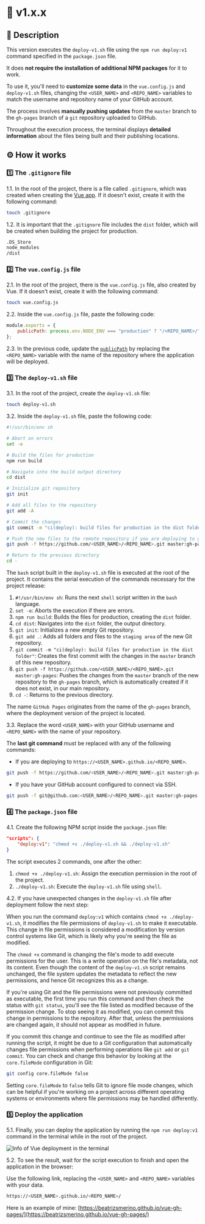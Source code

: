 # 🔖 v1.x.x

## 🎯 Description

This version executes the `deploy-v1.sh` file using the `npm run deploy:v1` command specified in the `package.json` file.

It does **not require the installation of additional NPM packages** for it to work.

To use it, you'll need to **customize some data** in the `vue.config.js` and `deploy-v1.sh` files, changing the `<USER_NAME>` and `<REPO_NAME>` variables to match the username and repository name of your GitHub account.

The process involves **manually pushing updates** from the `master` branch to the `gh-pages` branch of a `git` repository uploaded to GitHub.

Throughout the execution process, the terminal displays **detailed information** about the files being built and their publishing locations.

## ⚙️ How it works

### 1️⃣ The `.gitignore` file

1.1. In the root of the project, there is a file called `.gitignore`, which was created when creating the [Vue app](https://cli.vuejs.org/guide/creating-a-project.html). If it doesn't exist, create it with the following command:

```bash
touch .gitignore
```

1.2. It is important that the `.gitignore` file includes the `dist` folder, which will be created when building the project for production.

```bash
.DS_Store
node_modules
/dist
```

### 2️⃣ The `vue.config.js` file

2.1. In the root of the project, there is the `vue.config.js` file, also created by Vue. If it doesn't exist, create it with the following command:

```bash
touch vue.config.js
```

2.2. Inside the `vue.config.js` file, paste the following code:

```javascript
module.exports = {
	publicPath: process.env.NODE_ENV === "production" ? "/<REPO_NAME>/" : "/"
};
```

2.3. In the previous code, update the [`publicPath`](https://cli.vuejs.org/config/#publicpath) by replacing the `<REPO_NAME>` variable with the name of the repository where the application will be deployed.

### 3️⃣ The `deploy-v1.sh` file

3.1. In the root of the project, create the `deploy-v1.sh` file:

```bash
touch deploy-v1.sh
```

3.2. Inside the `deploy-v1.sh` file, paste the following code:

```bash
#!/usr/bin/env sh

# Abort on errors
set -e

# Build the files for production
npm run build

# Navigate into the build output directory
cd dist

# Inizialize git repository
git init

# Add all files to the repository
git add -A

# Commit the changes
git commit -m "ci(deploy): build files for production in the dist folder"

# Push the new files to the remote repository if you are deploying to github.io
git push -f https://github.com/<USER_NAME>/<REPO_NAME>.git master:gh-pages

# Return to the previous directory
cd -
```

The `bash` script built in the `deploy-v1.sh` file is executed at the root of the project. It contains the serial execution of the commands necessary for the project release:

1. `#!/usr/bin/env sh`: Runs the next `shell` script written in the `bash` language.
2. `set -e`: Aborts the execution if there are errors.
3. `npm run build`: Builds the files for production, creating the `dist` folder.
4. `cd dist`: Navigates into the `dist` folder, the output directory.
5. `git init`: Initializes a new empty Git repository.
6. `git add .`: Adds all folders and files to the `staging area` of the new Git repository.
7. `git commit -m "ci(deploy): build files for production in the dist folder"`: Creates the first commit with the changes in the `master` branch of this new repository.
8. `git push -f https://github.com/<USER_NAME>/<REPO_NAME>.git master:gh-pages`: Pushes the changes from the `master` branch of the new repository to the `gh-pages` branch, which is automatically created if it does not exist, in our main repository.
9. `cd -`: Returns to the previous directory.

The name `GitHub Pages` originates from the name of the `gh-pages` branch, where the deployment version of the project is located.

3.3. Replace the word `<USER_NAME>` with your GitHub username and `<REPO_NAME>` with the name of your repository.

The **last git command** must be replaced with any of the following commands:

- If you are deploying to `https://<USER_NAME>.github.io/<REPO_NAME>`.

```bash
git push -f https://github.com/<USER_NAME>/<REPO_NAME>.git master:gh-pages
```

- If you have your GitHub account configured to connect via SSH.

```bash
git push -f git@github.com:<USER_NAME>/<REPO_NAME>.git master:gh-pages
```

### 4️⃣ The `package.json` file

4.1. Create the following NPM script inside the `package.json` file:

```json
"scripts": {
	"deploy:v1": "chmod +x ./deploy-v1.sh && ./deploy-v1.sh"
}
```

The script executes 2 commands, one after the other:

1. `chmod +x ./deploy-v1.sh`: Assign the execution permission in the root of the project.
2. `./deploy-v1.sh`: Execute the `deploy-v1.sh` file using `shell`.

4.2. If you have unexpected changes in the `deploy-v1.sh` file after deployment follow the next step:

When you run the command `deploy:v1` which contains `chmod +x ./deploy-v1.sh`, it modifies the file permissions of `deploy-v1.sh` to make it executable. This change in file permissions is considered a modification by version control systems like Git, which is likely why you're seeing the file as modified.

The `chmod +x` command is changing the file's mode to add execute permissions for the user. This is a write operation on the file's metadata, not its content. Even though the content of the `deploy-v1.sh` script remains unchanged, the file system updates the metadata to reflect the new permissions, and hence Git recognizes this as a change.

If you're using Git and the file permissions were not previously committed as executable, the first time you run this command and then check the status with `git status`, you'll see the file listed as modified because of the permission change. To stop seeing it as modified, you can commit this change in permissions to the repository. After that, unless the permissions are changed again, it should not appear as modified in future.

If you commit this change and continue to see the file as modified after running the script, it might be due to a Git configuration that automatically changes file permissions when performing operations like `git add` or `git commit`. You can check and change this behavior by looking at the `core.fileMode` configuration in Git:

```bash
git config core.fileMode false
```

Setting `core.fileMode` to `false` tells Git to ignore file mode changes, which can be helpful if you're working on a project across different operating systems or environments where file permissions may be handled differently.

### 5️⃣ Deploy the application

5.1. Finally, you can deploy the application by running the `npm run deploy:v1` command in the terminal while in the root of the project.

![Info of Vue deployment in the terminal](./README/images/deploy-v1.jpg)

5.2. To see the result, wait for the script execution to finish and open the application in the browser:

Use the following link, replacing the `<USER_NAME>` and `<REPO_NAME>` variables with your data.

```bash
https://<USER_NAME>.github.io/<REPO_NAME>/
```

Here is an example of mine: [https://beatrizsmerino.github.io/vue-gh-pages/](https://beatrizsmerino.github.io/vue-gh-pages/)
